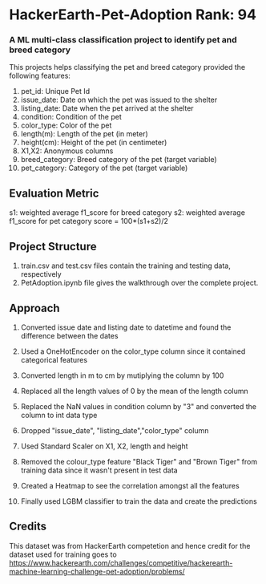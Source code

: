 # HackerEarth-Pet-Adoption    Rank: 94

### A ML multi-class classification project to identify pet and breed category

This projects helps classifying the pet and breed category provided the following features:
1. pet_id:	Unique Pet Id
2. issue_date:	Date on which the pet was issued to the shelter
3. listing_date: Date when the pet arrived at the shelter
4. condition:	Condition of the pet
5. color_type:	Color of the pet
6. length(m):	Length of the pet (in meter)
7. height(cm):	Height of the pet (in centimeter)
8. X1,X2:	Anonymous columns
9. breed_category:	Breed category of the pet (target variable)
10. pet_category: Category of the pet (target variable)

## Evaluation Metric
s1:  weighted average f1_score for breed category
s2:  weighted average f1_score for pet category 
score = 100*(s1+s2)/2

## Project Structure
1. train.csv and test.csv files contain the training and testing data, respectively
2. PetAdoption.ipynb file gives the walkthrough over the complete project. 

## Approach

1. Converted issue date and listing date to datetime and found the difference between the dates

2. Used a OneHotEncoder on the color_type column since it contained categorical features

3. Converted length in m to cm by mutiplying the column by 100

4. Replaced all the length values of 0 by the mean of the length column

5. Replaced the NaN values in condition column by "3" and converted the column to int data type

6. Dropped "issue_date", "listing_date","color_type" column

7. Used Standard Scaler on X1, X2, length and height

8. Removed the colour_type feature "Black Tiger" and "Brown Tiger" from training data since it wasn't present in test data

9. Created a Heatmap to see the correlation amongst all the features

10. Finally used LGBM classifier to train the data and create the predictions


## Credits
This dataset was from HackerEarth competetion and hence credit for the dataset used for training goes to https://www.hackerearth.com/challenges/competitive/hackerearth-machine-learning-challenge-pet-adoption/problems/
